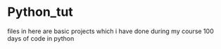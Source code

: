 # Python_tut
files in here are basic projects which i have done during my course 100 days of code in python
